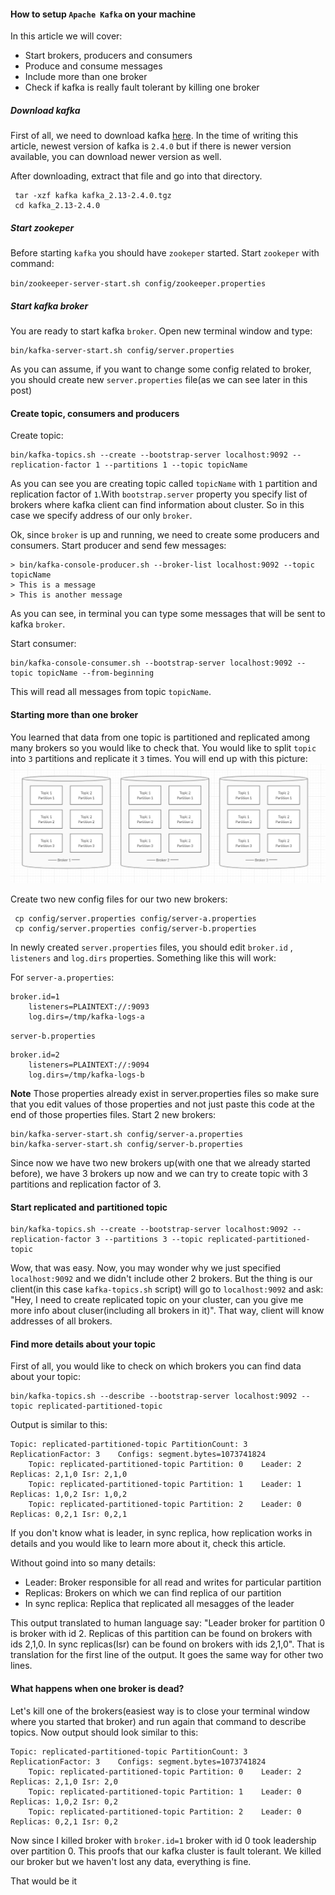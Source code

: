 #### How to setup `Apache Kafka` on your machine

In this article we will cover:
- Start brokers, producers and consumers
- Produce and consume messages
- Include more than one broker
- Check if kafka is really fault tolerant by killing one broker 

##### Download kafka

First of all, we need to download kafka [here](https://kafka.apache.org/downloads). In the time of writing this article, newest version of kafka is `2.4.0` but if there is newer version available, you can download newer version as well.

After downloading, extract that file and go into that directory.

```
 tar -xzf kafka kafka_2.13-2.4.0.tgz
 cd kafka_2.13-2.4.0
```
##### Start zookeper

Before starting `kafka` you should have `zookeper` started.
Start `zookeper` with command:

`bin/zookeeper-server-start.sh config/zookeeper.properties`

##### Start kafka broker

You are ready to start kafka `broker`. Open new terminal window and type:

```
bin/kafka-server-start.sh config/server.properties
```

As you can assume, if you want to change some config related to broker, you should create new `server.properties` file(as we can see later in this post)

#### Create topic, consumers and producers

Create topic:

```
bin/kafka-topics.sh --create --bootstrap-server localhost:9092 --replication-factor 1 --partitions 1 --topic topicName
```

As you can see you are creating topic called `topicName` with `1` partition and replication factor of `1`.With `bootstrap.server` property you specify list of brokers where kafka client can find information about cluster. So in this case we specify address of our only `broker`.

Ok, since `broker` is up and running, we need to create some producers and consumers.
Start producer and send few messages:
```
> bin/kafka-console-producer.sh --broker-list localhost:9092 --topic topicName
> This is a message
> This is another message

```
As you can see, in terminal you can type some messages that will be sent to kafka `broker`.

Start consumer:

```
bin/kafka-console-consumer.sh --bootstrap-server localhost:9092 --topic topicName --from-beginning
```

This will read all messages from topic `topicName`.

#### Starting more than one broker

You learned that data from one topic is partitioned and replicated among many brokers so you would like to check that.
You would like to split `topic` into `3` partitions and replicate it `3` times. You will end up with this picture:
![Kafka replication](replication.png)

Create two new config files for our two new brokers:

```
 cp config/server.properties config/server-a.properties
 cp config/server.properties config/server-b.properties
```

In newly created `server.properties` files, you should edit `broker.id` , `listeners` and `log.dirs` properties. 
Something like this will work:

For `server-a.properties`:
```
broker.id=1
    listeners=PLAINTEXT://:9093
    log.dirs=/tmp/kafka-logs-a
```

`server-b.properties`
```
broker.id=2
    listeners=PLAINTEXT://:9094
    log.dirs=/tmp/kafka-logs-b
```

**Note** Those properties already exist in server.properties files so make sure that you edit values of those properties
and not just paste this code at the end of those properties files.
Start 2 new brokers:

```
bin/kafka-server-start.sh config/server-a.properties
bin/kafka-server-start.sh config/server-b.properties
```
Since now we have two new brokers up(with one that we already started before), we have 3 brokers up now and we can try to create topic with 3 partitions and replication factor of 3.

#### Start replicated and partitioned topic

```
bin/kafka-topics.sh --create --bootstrap-server localhost:9092 --replication-factor 3 --partitions 3 --topic replicated-partitioned-topic
```

Wow, that was easy. Now, you may wonder why we just specified `localhost:9092` and we didn't include other 2 brokers. But the thing is our client(in this case `kafka-topics.sh` script) will go to `localhost:9092` and ask: "Hey, I need to create replicated topic on your cluster, can you give me more info about cluser(including all brokers in it)". That way, client will know addresses of all brokers.

#### Find more details about your topic

First of all, you would like to check on which brokers you can find data about your topic:

```
bin/kafka-topics.sh --describe --bootstrap-server localhost:9092 --topic replicated-partitioned-topic
```
Output is similar to this:

```
Topic: replicated-partitioned-topic	PartitionCount: 3	ReplicationFactor: 3	Configs: segment.bytes=1073741824
	Topic: replicated-partitioned-topic	Partition: 0	Leader: 2	Replicas: 2,1,0	Isr: 2,1,0
	Topic: replicated-partitioned-topic	Partition: 1	Leader: 1	Replicas: 1,0,2	Isr: 1,0,2
	Topic: replicated-partitioned-topic	Partition: 2	Leader: 0	Replicas: 0,2,1	Isr: 0,2,1

```
If you don't know what is leader, in sync replica, how replication works in details and you would like to learn more about it, check this article.

Without goind into so many details:
- Leader: Broker responsible for all read and writes for particular partition
- Replicas: Brokers on which we can find replica of our partition
- In sync replica: Replica that replicated all mesagges of the leader

This output translated to human language say: "Leader broker for partition 0 is broker with id 2. Replicas of this partition can be found on brokers with ids 2,1,0. In sync replicas(Isr) can be found on brokers with ids 2,1,0". That is translation for the first line of the output. It goes the same way for other two lines.

#### What happens when one broker is dead?

Let's kill one of the brokers(easiest way is to close your terminal window where you started that broker) and run again that command to describe topics.
Now output should look similar to this:
```
Topic: replicated-partitioned-topic	PartitionCount: 3	ReplicationFactor: 3	Configs: segment.bytes=1073741824
	Topic: replicated-partitioned-topic	Partition: 0	Leader: 2	Replicas: 2,1,0	Isr: 2,0
	Topic: replicated-partitioned-topic	Partition: 1	Leader: 0	Replicas: 1,0,2	Isr: 0,2
	Topic: replicated-partitioned-topic	Partition: 2	Leader: 0	Replicas: 0,2,1	Isr: 0,2
```
Now since I killed broker with `broker.id=1` broker with id 0 took leadership over partition 0. This proofs that our kafka cluster is fault tolerant. We killed our broker but we haven't lost any data, everything is fine.

That would be it
